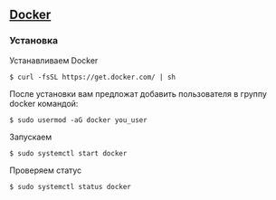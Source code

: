 ## [Docker](https://www.docker.com/)

### Установка
Устанавливаем Docker 
~~~
$ curl -fsSL https://get.docker.com/ | sh
~~~

После установки вам предложат добавить пользователя в группу docker командой: 
~~~
$ sudo usermod -aG docker you_user
~~~

Запускаем
~~~
$ sudo systemctl start docker
~~~

Проверяем статус
~~~
$ sudo systemctl status docker
~~~

